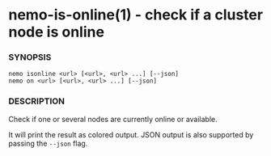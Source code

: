 nemo-is-online(1) - check if a cluster node is online
=====================================================

### SYNOPSIS

    nemo isonline <url> [<url>, <url> ...] [--json]
    nemo on <url> [<url>, <url> ...] [--json]


### DESCRIPTION

Check if one or several nodes are currently online or available.

It will print the result as colored output. JSON output is also
supported by passing the `--json` flag.
